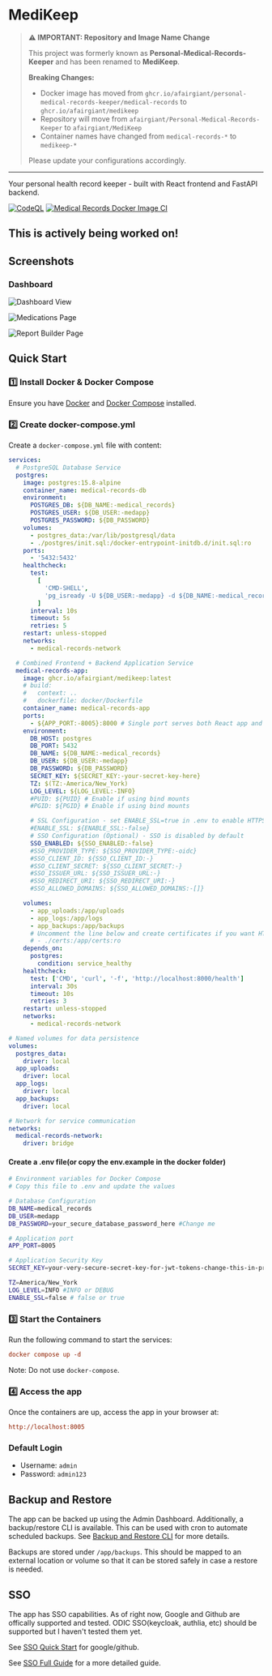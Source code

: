 # MediKeep

> **⚠️ IMPORTANT: Repository and Image Name Change**
>
> This project was formerly known as **Personal-Medical-Records-Keeper** and has been renamed to **MediKeep**.
>
> **Breaking Changes:**
>
> - Docker image has moved from `ghcr.io/afairgiant/personal-medical-records-keeper/medical-records` to `ghcr.io/afairgiant/medikeep`
> - Repository will move from `afairgiant/Personal-Medical-Records-Keeper` to `afairgiant/MediKeep`
> - Container names have changed from `medical-records-*` to `medikeep-*`
>
> Please update your configurations accordingly.

---

Your personal health record keeper - built with React frontend and FastAPI backend.

[![CodeQL](https://github.com/afairgiant/Personal-Medical-Records-Keeper/actions/workflows/github-code-scanning/codeql/badge.svg)](https://github.com/afairgiant/Personal-Medical-Records-Keeper/actions/workflows/github-code-scanning/codeql)
[![Medical Records Docker Image CI](https://github.com/afairgiant/Personal-Medical-Records-Keeper/actions/workflows/docker-image.yml/badge.svg)](https://github.com/afairgiant/Personal-Medical-Records-Keeper/actions/workflows/docker-image.yml)

## This is actively being worked on!

## Screenshots

### Dashboard

![Dashboard View](docs\assets\screenshots_MediKeep\Screenshot%2025-09-27_Dashboard.png)

![Medications Page](docs\assets\screenshots_MediKeep\Screenshot%2025-09-27_Medications.png)

![Report Builder Page](docs\assets\screenshots_MediKeep\Screenshot%2025-09-27_Report%Builder.png)

## Quick Start

### 1️⃣ Install Docker & Docker Compose

Ensure you have [Docker](https://docs.docker.com/get-docker/) and [Docker Compose](https://docs.docker.com/compose/install/) installed.

### 2️⃣ Create docker-compose.yml

Create a `docker-compose.yml` file with content:

```yaml
services:
  # PostgreSQL Database Service
  postgres:
    image: postgres:15.8-alpine
    container_name: medical-records-db
    environment:
      POSTGRES_DB: ${DB_NAME:-medical_records}
      POSTGRES_USER: ${DB_USER:-medapp}
      POSTGRES_PASSWORD: ${DB_PASSWORD}
    volumes:
      - postgres_data:/var/lib/postgresql/data
      - ./postgres/init.sql:/docker-entrypoint-initdb.d/init.sql:ro
    ports:
      - '5432:5432'
    healthcheck:
      test:
        [
          'CMD-SHELL',
          'pg_isready -U ${DB_USER:-medapp} -d ${DB_NAME:-medical_records}',
        ]
      interval: 10s
      timeout: 5s
      retries: 5
    restart: unless-stopped
    networks:
      - medical-records-network

  # Combined Frontend + Backend Application Service
  medical-records-app:
    image: ghcr.io/afairgiant/medikeep:latest
    # build:
    #   context: ..
    #   dockerfile: docker/Dockerfile
    container_name: medical-records-app
    ports:
      - ${APP_PORT:-8005}:8000 # Single port serves both React app and FastAPI
    environment:
      DB_HOST: postgres
      DB_PORT: 5432
      DB_NAME: ${DB_NAME:-medical_records}
      DB_USER: ${DB_USER:-medapp}
      DB_PASSWORD: ${DB_PASSWORD}
      SECRET_KEY: ${SECRET_KEY:-your-secret-key-here}
      TZ: $(TZ:-America/New_York)
      LOG_LEVEL: ${LOG_LEVEL:-INFO}
      #PUID: ${PUID} # Enable if using bind mounts
      #PGID: ${PGID} # Enable if using bind mounts

      # SSL Configuration - set ENABLE_SSL=true in .env to enable HTTPS - Uncomment if needed
      #ENABLE_SSL: ${ENABLE_SSL:-false}
      # SSO Configuration (Optional) - SSO is disabled by default
      SSO_ENABLED: ${SSO_ENABLED:-false}
      #SSO_PROVIDER_TYPE: ${SSO_PROVIDER_TYPE:-oidc}
      #SSO_CLIENT_ID: ${SSO_CLIENT_ID:-}
      #SSO_CLIENT_SECRET: ${SSO_CLIENT_SECRET:-}
      #SSO_ISSUER_URL: ${SSO_ISSUER_URL:-}
      #SSO_REDIRECT_URI: ${SSO_REDIRECT_URI:-}
      #SSO_ALLOWED_DOMAINS: ${SSO_ALLOWED_DOMAINS:-[]}

    volumes:
      - app_uploads:/app/uploads
      - app_logs:/app/logs
      - app_backups:/app/backups
      # Uncomment the line below and create certificates if you want HTTPS
      # - ./certs:/app/certs:ro
    depends_on:
      postgres:
        condition: service_healthy
    healthcheck:
      test: ['CMD', 'curl', '-f', 'http://localhost:8000/health']
      interval: 30s
      timeout: 10s
      retries: 3
    restart: unless-stopped
    networks:
      - medical-records-network

# Named volumes for data persistence
volumes:
  postgres_data:
    driver: local
  app_uploads:
    driver: local
  app_logs:
    driver: local
  app_backups:
    driver: local

# Network for service communication
networks:
  medical-records-network:
    driver: bridge
```

#### Create a .env file(or copy the env.example in the docker folder)

```bash
# Environment variables for Docker Compose
# Copy this file to .env and update the values

# Database Configuration
DB_NAME=medical_records
DB_USER=medapp
DB_PASSWORD=your_secure_database_password_here #Change me

# Application port
APP_PORT=8005

# Application Security Key
SECRET_KEY=your-very-secure-secret-key-for-jwt-tokens-change-this-in-production

TZ=America/New_York
LOG_LEVEL=INFO #INFO or DEBUG
ENABLE_SSL=false # false or true
```

### 3️⃣ Start the Containers

Run the following command to start the services:

```ini
docker compose up -d
```

Note: Do not use `docker-compose`.

### 4️⃣ Access the app

Once the containers are up, access the app in your browser at:

```ini
http://localhost:8005
```

### Default Login

- Username: `admin`
- Password: `admin123`

## Backup and Restore

The app can be backed up using the Admin Dashboard.
Additionally, a backup/restore CLI is available.
This can be used with cron to automate scheduled backups.
See [Backup and Restore CLI](app/scripts/README_BACKUP_CLI.md) for more details.

Backups are stored under `/app/backups`. This should be mapped to
an external location or volume so that it can be stored safely in case a
restore is needed.

## SSO

The app has SSO capabilities.
As of right now, Google and Github are offically supported and tested.
ODIC SSO(keycloak, authlia, etc) should be supported but I haven't tested them yet.

See [SSO Quick Start](app/docs/SSO_QUICK_START.md) for google/github.

See [SSO Full Guide](app/docs/SSO_SETUP_GUIDE.md) for a more detailed guide.

